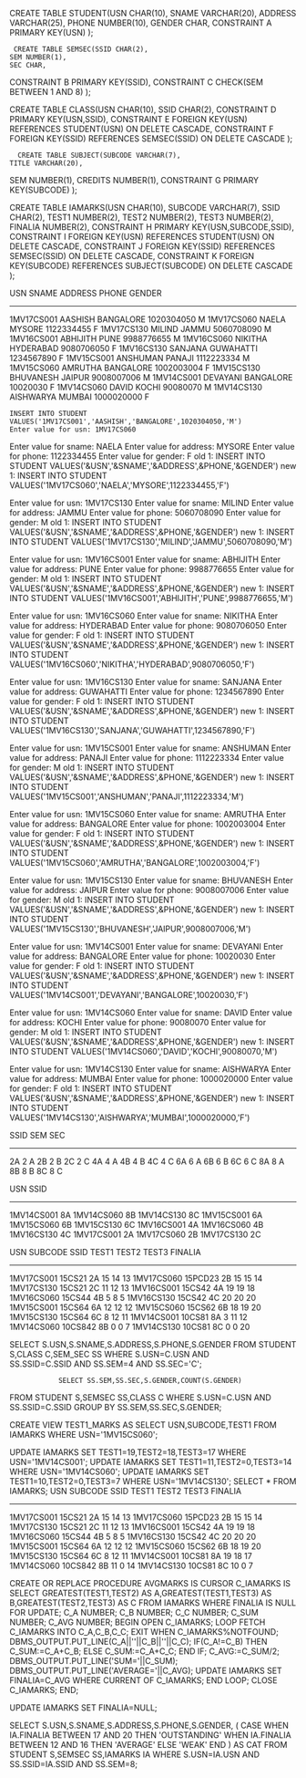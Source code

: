 CREATE TABLE STUDENT(USN CHAR(10),
     SNAME VARCHAR(20),
    ADDRESS VARCHAR(25),
    PHONE NUMBER(10),
    GENDER CHAR,
    CONSTRAINT A PRIMARY KEY(USN)
     );
     
     CREATE TABLE SEMSEC(SSID CHAR(2),
    SEM NUMBER(1),
    SEC CHAR,
   CONSTRAINT B PRIMARY KEY(SSID),
   CONSTRAINT C CHECK(SEM BETWEEN 1 AND 8)
   );
   
   CREATE TABLE CLASS(USN CHAR(10),
      SSID CHAR(2),
      CONSTRAINT D PRIMARY KEY(USN,SSID),
      CONSTRAINT E FOREIGN KEY(USN) REFERENCES STUDENT(USN) ON DELETE CASCADE,
      CONSTRAINT F FOREIGN KEY(SSID) REFERENCES SEMSEC(SSID) ON DELETE CASCADE
      );
      
      CREATE TABLE SUBJECT(SUBCODE VARCHAR(7),
    TITLE VARCHAR(20),
   SEM NUMBER(1),
   CREDITS NUMBER(1),
    CONSTRAINT G PRIMARY KEY(SUBCODE)
   );
   
   CREATE TABLE IAMARKS(USN CHAR(10),
     SUBCODE VARCHAR(7),
     SSID CHAR(2),
     TEST1 NUMBER(2),
     TEST2 NUMBER(2),
     TEST3 NUMBER(2),
     FINALIA NUMBER(2),
    CONSTRAINT H PRIMARY KEY(USN,SUBCODE,SSID),
    CONSTRAINT I FOREIGN KEY(USN) REFERENCES STUDENT(USN) ON DELETE CASCADE,
    CONSTRAINT J FOREIGN KEY(SSID) REFERENCES SEMSEC(SSID) ON DELETE CASCADE,         CONSTRAINT K FOREIGN KEY(SUBCODE) REFERENCES SUBJECT(SUBCODE) ON DELETE        CASCADE
   );
   
   
   
   USN            SNAME            ADDRESS         PHONE        GENDER
----------    ----------------  ------------    ----------   ---------- -
1MV17CS001     AASHISH          BANGALORE       1020304050   M
1MV17CS060      NAELA           MYSORE          1122334455   F
1MV17CS130     MILIND           JAMMU           5060708090   M
1MV16CS001     ABHIJITH         PUNE            9988776655   M
1MV16CS060      NIKITHA         HYDERABAD       9080706050   F
1MV16CS130      SANJANA         GUWAHATTI       1234567890   F
1MV15CS001     ANSHUMAN         PANAJI          1112223334   M 
1MV15CS060      AMRUTHA         BANGALORE       1002003004   F
1MV15CS130      BHUVANESH       JAIPUR          9008007006   M
1MV14CS001      DEVAYANI        BANGALORE       10020030     F
1MV14CS060      DAVID           KOCHI           90080070     M
1MV14CS130      AISHWARYA       MUMBAI          1000020000   F




    INSERT INTO STUDENT VALUES('1MV17CS001','AASHISH','BANGALORE',1020304050,'M')
    Enter value for usn: 1MV17CS060
Enter value for sname: NAELA
Enter value for address: MYSORE
Enter value for phone: 1122334455
Enter value for gender: F
old   1: INSERT INTO STUDENT VALUES('&USN','&SNAME','&ADDRESS',&PHONE,'&GENDER')
new   1: INSERT INTO STUDENT VALUES('1MV17CS060','NAELA','MYSORE',1122334455,'F')

Enter value for usn: 1MV17CS130
Enter value for sname: MILIND
Enter value for address: JAMMU
Enter value for phone: 5060708090
Enter value for gender: M
old   1: INSERT INTO STUDENT VALUES('&USN','&SNAME','&ADDRESS',&PHONE,'&GENDER')
new   1: INSERT INTO STUDENT VALUES('1MV17CS130','MILIND','JAMMU',5060708090,'M')

Enter value for usn: 1MV16CS001
Enter value for sname: ABHIJITH
Enter value for address: PUNE
Enter value for phone: 9988776655
Enter value for gender: M
old   1: INSERT INTO STUDENT VALUES('&USN','&SNAME','&ADDRESS',&PHONE,'&GENDER')
new   1: INSERT INTO STUDENT VALUES('1MV16CS001','ABHIJITH','PUNE',9988776655,'M')

Enter value for usn: 1MV16CS060
Enter value for sname: NIKITHA
Enter value for address: HYDERABAD
Enter value for phone: 9080706050
Enter value for gender: F
old   1: INSERT INTO STUDENT VALUES('&USN','&SNAME','&ADDRESS',&PHONE,'&GENDER')
new   1: INSERT INTO STUDENT VALUES('1MV16CS060','NIKITHA','HYDERABAD',9080706050,'F')


Enter value for usn: 1MV16CS130
Enter value for sname: SANJANA
Enter value for address: GUWAHATTI
Enter value for phone: 1234567890
Enter value for gender: F
old   1: INSERT INTO STUDENT VALUES('&USN','&SNAME','&ADDRESS',&PHONE,'&GENDER')
new   1: INSERT INTO STUDENT VALUES('1MV16CS130','SANJANA','GUWAHATTI',1234567890,'F')

Enter value for usn: 1MV15CS001
Enter value for sname: ANSHUMAN
Enter value for address: PANAJI
Enter value for phone: 1112223334
Enter value for gender: M
old   1: INSERT INTO STUDENT VALUES('&USN','&SNAME','&ADDRESS',&PHONE,'&GENDER')
new   1: INSERT INTO STUDENT VALUES('1MV15CS001','ANSHUMAN','PANAJI',1112223334,'M')

Enter value for usn: 1MV15CS060
Enter value for sname: AMRUTHA
Enter value for address: BANGALORE
Enter value for phone: 1002003004
Enter value for gender: F
old   1: INSERT INTO STUDENT VALUES('&USN','&SNAME','&ADDRESS',&PHONE,'&GENDER')
new   1: INSERT INTO STUDENT VALUES('1MV15CS060','AMRUTHA','BANGALORE',1002003004,'F')

Enter value for usn: 1MV15CS130
Enter value for sname: BHUVANESH
Enter value for address: JAIPUR
Enter value for phone: 9008007006
Enter value for gender: M
old   1: INSERT INTO STUDENT VALUES('&USN','&SNAME','&ADDRESS',&PHONE,'&GENDER')
new   1: INSERT INTO STUDENT VALUES('1MV15CS130','BHUVANESH','JAIPUR',9008007006,'M')

Enter value for usn: 1MV14CS001
Enter value for sname: DEVAYANI
Enter value for address: BANGALORE
Enter value for phone: 10020030
Enter value for gender: F
old   1: INSERT INTO STUDENT VALUES('&USN','&SNAME','&ADDRESS',&PHONE,'&GENDER')
new   1: INSERT INTO STUDENT VALUES('1MV14CS001','DEVAYANI','BANGALORE',10020030,'F')

Enter value for usn: 1MV14CS060
Enter value for sname: DAVID
Enter value for address: KOCHI
Enter value for phone: 90080070
Enter value for gender: M
old   1: INSERT INTO STUDENT VALUES('&USN','&SNAME','&ADDRESS',&PHONE,'&GENDER')
new   1: INSERT INTO STUDENT VALUES('1MV14CS060','DAVID','KOCHI',90080070,'M')


Enter value for usn: 1MV14CS130
Enter value for sname: AISHWARYA
Enter value for address: MUMBAI
Enter value for phone: 1000020000
Enter value for gender: F
old   1: INSERT INTO STUDENT VALUES('&USN','&SNAME','&ADDRESS',&PHONE,'&GENDER')
new   1: INSERT INTO STUDENT VALUES('1MV14CS130','AISHWARYA','MUMBAI',1000020000,'F')


SSID        SEM          SEC
--         ----         ----- -
2A           2            A
2B           2            B
2C           2            C
4A           4            A
4B           4            B
4C           4            C 
6A          6             A
6B          6             B
6C          6             C
8A          8             A
8B          8             B
8C          8             C

USN         SSID
-------     -----
1MV14CS001   8A
1MV14CS060   8B
1MV14CS130   8C
1MV15CS001   6A
1MV15CS060   6B
1MV15CS130   6C
1MV16CS001   4A
1MV16CS060   4B
1MV16CS130   4C
1MV17CS001   2A
1MV17CS060   2B
1MV17CS130   2C

USN          SUBCODE   SSID   TEST1   TEST2     TEST3    FINALIA
----------   -------   --     -----   -----     ----------
1MV17CS001   15CS21    2A     15      14        13
1MV17CS060   15PCD23   2B     15      15        14
1MV17CS130   15CS21    2C     11      12        13
1MV16CS001   15CS42    4A     19      19        18
1MV16CS060   15CS44    4B     5       8         5
1MV16CS130   15CS42    4C     20      20        20
1MV15CS001   15CS64    6A     12      12        12
1MV15CS060   15CS62    6B     18      19        20
1MV15CS130   15CS64    6C     8       12        11
1MV14CS001   10CS81    8A     3       11          12
1MV14CS060   10CS842   8B     0       0         7
1MV14CS130   10CS81    8C     0       0         20

SELECT S.USN,S.SNAME,S.ADDRESS,S.PHONE,S.GENDER
 FROM STUDENT S,CLASS C,SEM_SEC SS
 WHERE S.USN=C.USN AND  
                SS.SSID=C.SSID  AND
                SS.SEM=4 AND
                SS.SEC='C';
                
                
                SELECT SS.SEM,SS.SEC,S.GENDER,COUNT(S.GENDER)
  FROM STUDENT S,SEMSEC SS,CLASS C
  WHERE S.USN=C.USN  AND  SS.SSID=C.SSID 
  GROUP BY SS.SEM,SS.SEC,S.GENDER;
  
  
  CREATE VIEW TEST1_MARKS AS
 SELECT USN,SUBCODE,TEST1
 FROM IAMARKS
 WHERE USN='1MV15CS060';
 
 
 
 UPDATE IAMARKS SET TEST1=19,TEST2=18,TEST3=17 WHERE USN='1MV14CS001';
 UPDATE IAMARKS SET TEST1=11,TEST2=0,TEST3=14 WHERE USN='1MV14CS060';
 UPDATE IAMARKS SET TEST1=10,TEST2=0,TEST3=7 WHERE USN='1MV14CS130';
 SELECT * FROM IAMARKS;
 USN         SUBCODE   SSID  TEST1      TEST2      TEST3  FINALIA
----------  -------  --     ----  ------------   -------
1MV17CS001   15CS21    2A   15         14         13
1MV17CS060   15PCD23   2B   15         15         14
1MV17CS130   15CS21    2C   11         12         13
1MV16CS001   15CS42    4A   19         19         18
1MV16CS060   15CS44    4B   5          8          5
1MV16CS130   15CS42    4C   20         20         20
1MV15CS001   15CS64    6A   12         12         12
1MV15CS060   15CS62    6B   18         19         20
1MV15CS130   15CS64    6C   8          12         11
1MV14CS001   10CS81    8A   19         18         17    
1MV14CS060   10CS842   8B   11         0          14
1MV14CS130   10CS81    8C   10         0          7


CREATE OR REPLACE PROCEDURE AVGMARKS
    IS
   CURSOR C_IAMARKS IS
   SELECT GREATEST(TEST1,TEST2) AS A,GREATEST(TEST1,TEST3) AS B,GREATEST(TEST2,TEST3) AS C
   FROM IAMARKS
   WHERE FINALIA IS NULL
    FOR UPDATE;
    C_A NUMBER;
    C_B NUMBER;
   C_C NUMBER;
   C_SUM NUMBER;
   C_AVG NUMBER;
   BEGIN
   OPEN C_IAMARKS;
   LOOP
   FETCH C_IAMARKS INTO C_A,C_B,C_C;
   EXIT WHEN C_IAMARKS%NOTFOUND;
   DBMS_OUTPUT.PUT_LINE(C_A||''||C_B||''||C_C);
   IF(C_A!=C_B) THEN
   C_SUM:=C_A+C_B;
   ELSE
   C_SUM:=C_A+C_C;
   END IF;
   C_AVG:=C_SUM/2;
   DBMS_OUTPUT.PUT_LINE('SUM='||C_SUM);
   DBMS_OUTPUT.PUT_LINE('AVERAGE='||C_AVG);
   UPDATE IAMARKS SET FINALIA=C_AVG
   WHERE CURRENT OF C_IAMARKS;
   END LOOP;
   CLOSE C_IAMARKS;
   END;
   
   
   UPDATE IAMARKS SET FINALIA=NULL;
   
   SELECT S.USN,S.SNAME,S.ADDRESS,S.PHONE,S.GENDER,
    ( CASE 
    WHEN IA.FINALIA BETWEEN 17 AND 20
    THEN 'OUTSTANDING'
    WHEN IA.FINALIA BETWEEN 12 AND 16
    THEN 'AVERAGE'
    ELSE 'WEAK'
    END
    ) AS CAT
   FROM STUDENT S,SEMSEC SS,IAMARKS IA
   WHERE S.USN=IA.USN AND
   SS.SSID=IA.SSID AND
   SS.SEM=8;
   
